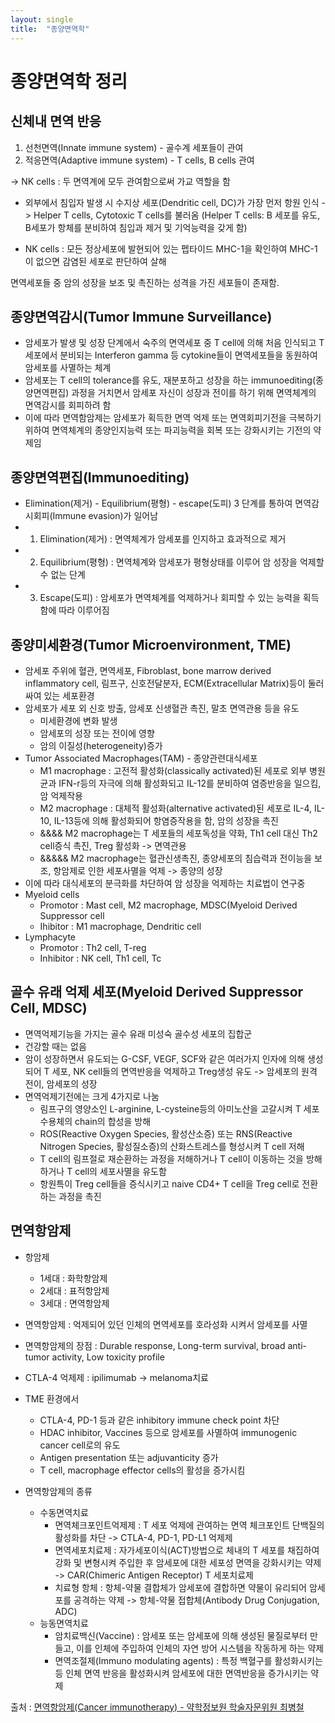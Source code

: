 ```yaml
---
layout: single
title:  "종양면역학"
---
```


# 종양면역학 정리


## 신체내 면역 반응 
1. 선천면역(Innate immune system) - 골수계 세포들이 관여
2. 적응면역(Adaptive immune system) - T cells, B cells 관여

-> NK cells : 두 면역계에 모두 관여함으로써 가교 역할을 함

* 외부에서 침입자 발생 시 수지상 세포(Dendritic cell, DC)가 가장 먼저 항원 인식
-> Helper T cells, Cytotoxic T cells를 불러옴 (Helper T cells: B 세포를 유도, B세포가 항체를 분비하여 침입과 제거 및 기억능력을 갖게 함)

* NK cells : 모든 정상세포에 발현되어 있는 펩타이드 MHC-1을 확인하여 MHC-1이 없으면 감염된 세포로 판단하여 살해

면역세포들 중 암의 성장을 보조 및 촉진하는 성격을 가진 세포들이 존재함.

## 종양면역감시(Tumor Immune Surveillance)
* 암세포가 발생 및 성장 단계에서 숙주의 면역세포 중 T cell에 의해 처음 인식되고 T 세포에서 분비되는 Interferon gamma 등 cytokine들이 면역세포들을 동원하여 암세포를 사멸하는 체계
* 암세포는 T cell의 tolerance를 유도, 재분포하고 성장을 하는 immunoediting(종양면역편집) 과정을 거치면서 암세포 자신이 성장과 전이를 하기 위해 면역체계의 면역감시를 회피하려 함
* 이에 따라 면역함암제는 암세포가 획득한 면역 억제 또는 면역회피기전을 극복하기 위하여 면역체계의 종양인지능력 또는 파괴능력을 회복 또는 강화시키는 기전의 약제임

## 종양면역편집(Immunoediting)
* Elimination(제거) - Equilibrium(평형) - escape(도피) 3 단계를 통하여 면역감시회피(Immune evasion)가 일어남
* 1) Elimination(제거) : 면역체계가 암세포를 인지하고 효과적으로 제거
* 2) Equilibrium(평형) : 면역체계와 암세포가 평형상태를 이루어 암 성장을 억제할 수 없는 단계
* 3) Escape(도피) : 암세포가 면역체계를 억제하거나 회피할 수 있는 능력을 획득함에 따라 이루어짐

## 종양미세환경(Tumor Microenvironment, TME)
* 암세포 주위에 혈관, 면역세포, Fibroblast, bone marrow derived inflammatory cell, 림프구, 신호전달분자, ECM(Extracellular Matrix)등이 둘러싸여 있는 세포환경
* 암세포가 세포 외 신호 방출, 암세포 신생혈관 촉진, 말초 면역관용 등을 유도
  - 미세환경에 변화 발생
  - 암세포의 성장 또는 전이에 영향
  - 암의 이질성(heterogeneity)증가
* Tumor Associated Macrophages(TAM) - 종양관련대식세포
  - M1 macrophage : 고전적 활성화(classically activated)된 세포로 외부 병원균과 IFN-r등의 자극에 의해 활성화되고 IL-12를 분비하여 염증반응을 일으킴, 암 억제작용
  - M2 macrophage : 대체적 활성화(alternative activated)된 세포로 IL-4, IL-10, IL-13등에 의해 활성화되어 항염증작용을 함, 암의 성장을 촉진
  - &&&& M2 macrophage는 T 세포들의 세포독성을 약화, Th1 cell 대신 Th2 cell증식 촉진, Treg 활성화 -> 면역관용
  - &&&&& M2 macrophage는 혈관신생촉진, 종양세포의 침습력과 전이능을 보조, 항암제로 인한 세포사멸을 억제 -> 종양의 성장
* 이에 따라 대식세포의 분극화를 차단하여 암 성장을 억제하는 치료법이 연구중
* Myeloid cells
  - Promotor : Mast cell, M2 macrophage, MDSC(Myeloid Derived Suppressor cell
  - Ihibitor : M1 macrophage, Dendritic cell
* Lymphacyte
  - Promotor : Th2 cell, T-reg
  - Inhibitor : NK cell, Th1 cell, Tc

## 골수 유래 억제 세포(Myeloid Derived Suppressor Cell, MDSC)
* 면역억제기능을 가지는 골수 유래 미성숙 골수성 세포의 집합군
* 건강할 때는 없음
* 암이 성장하면서 유도되는 G-CSF, VEGF, SCF와 같은 여러가지 인자에 의해 생성되어 T 세포, NK cell들의 면역반응을 억제하고 Treg생성 유도 -> 암세포의 원격 전이, 암세포의 성장
* 면역억제기전에는 크게 4가지로 나눔
  - 림프구의 영양소인 L-arginine, L-cysteine등의 아미노산을 고갈시켜 T 세포 수용체의 chain의 합성을 방해
  - ROS(Reactive Oxygen Species, 활성산소증) 또는 RNS(Reactive Nitrogen Species, 활성질소증)의 산화스트레스를 형성시켜 T cell 저해
  - T cell의 림프절로 재순환하는 과정을 저해하거나 T cell이 이동하는 것을 방해하거나 T cell의 세포사멸을 유도함
  - 항원특이 Treg cell들을 증식시키고 naive CD4+ T cell을 Treg cell로 전환하는 과정을 촉진

## 면역항암제
* 항암제
  - 1세대 : 화학항암제
  - 2세대 : 표적항암제
  - 3세대 : 면역항암제
* 면역항암제 : 억제되어 있던 인체의 면역세포를 호라성화 시켜서 암세포를 사멸
* 면역항암제의 장점 : Durable response, Long-term survival, broad anti-tumor activity, Low toxicity profile
* CTLA-4 억제제 : ipilimumab -> melanoma치료
* TME 환경에서
  - CTLA-4, PD-1 등과 같은 inhibitory immune check point 차단
  - HDAC inhibitor, Vaccines 등으로 암세포를 사멸하여 immunogenic cancer cell로의 유도
  - Antigen presentation 또는 adjuvanticity 증가
  - T cell, macrophage effector cells의 활성을 증가시킴

* 면역항암제의 종류
  - 수동면역치료
    - 면역체크포인트억제제 : T 세포 억제에 관여하는 면역 체크포인트 단백질의 활성화를 차단 -> CTLA-4, PD-1, PD-L1 억제제
    - 면역세포치료제 : 자가세포이식(ACT)방법으로 체내의 T 세포를 채집하여 강화 및 변형시켜 주입한 후 암세포에 대한 세포성 면역을 강화시키는 약제 -> CAR(Chimeric Antigen Receptor) T 세포치료제
    - 치료형 항체 : 항체-약물 결합체가 암세포에 결합하면 약물이 유리되어 암세포를 공격하는 약제 -> 항체-약물 접합체(Antibody Drug Conjugation, ADC)  
  - 능동면역치료
    - 암치료백신(Vaccine) : 암세포 또는 암세포에 의해 생성된 물질로부터 만들고, 이를 인체에 주입하여 인체의 자연 방어 시스템을 작동하게 하는 약제
    - 면역조절제(Immuno modulating agents) : 특정 백혈구를 활성화시키는 등 인체 면역 반응을 활성화시켜 암세포에 대한 면역반응을 증가시키는 약제


출처 : [면역항암제(Cancer immunotherapy) - 약학정보원 학술자문위원 최병철](http://www.health.kr/Menu.PharmReview/_uploadfiles/%EB%A9%B4%EC%97%AD%ED%95%AD%EC%95%94%EC%A0%9C(Cancer%20Immunotherapy)%20(1).pdf)




























